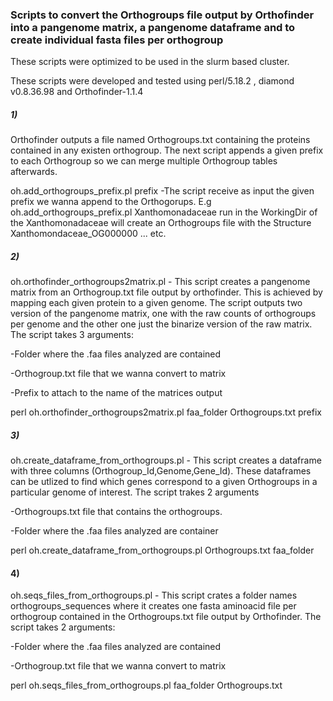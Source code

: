 ### Scripts to convert the Orthogroups file output by Orthofinder into a pangenome matrix, a pangenome dataframe and to create individual fasta files per orthogroup 

These scripts were optimized to be used in the slurm based cluster. 

These scripts were developed and tested using perl/5.18.2 , diamond v0.8.36.98 and Orthofinder-1.1.4


##### 1)

Orthofinder outputs a file named Orthogroups.txt containing the proteins contained in any existen orthogroup. The next script appends a given prefix to each Orthogroup so we can merge multiple Orthogroup tables afterwards.

oh.add_orthogroups_prefix.pl prefix -The script receive as input the given prefix we wanna append to the Orthogorups. E.g oh.add_orthogroups_prefix.pl Xanthomonadaceae run in the WorkingDir of the Xanthomonadaceae will create an Orthogroups file with the Structure Xanthomondaceae_OG000000 ... etc.

##### 2)

oh.orthofinder_orthogroups2matrix.pl - This  script  creates a pangenome matrix from an Orthogroup.txt file output by orthofinder. This is achieved by mapping each given protein to a given genome. The script outputs two version of the pangenome matrix, one with the raw counts of orthogroups per genome and the other one just the binarize version of the raw matrix.
The script takes 3 arguments: 

-Folder where the .faa files analyzed are contained

-Orthogroup.txt file that we wanna convert to matrix

-Prefix to attach to the name of the matrices output 

perl oh.orthofinder_orthogroups2matrix.pl faa_folder Orthogroups.txt prefix


##### 3)

oh.create_dataframe_from_orthogroups.pl - This script creates a dataframe with three columns (Orthogroup_Id,Genome,Gene_Id). These dataframes can be utlized to find which genes correspond to a given Orthogroups in a particular genome of interest. The script trakes 2 arguments

-Orthogroups.txt file that contains the orthogroups.

-Folder where the .faa files analyzed are container

perl oh.create_dataframe_from_orthogroups.pl Orthogroups.txt faa_folder

#### 4)

oh.seqs_files_from_orthogroups.pl - This script crates a folder names orthogroups_sequences where it creates one fasta aminoacid file per orthogroup contained in the Orthogroups.txt file output by Orthofinder.
The script takes 2 arguments:

-Folder where the .faa files analyzed are contained

-Orthogroup.txt file that we wanna convert to matrix

perl oh.seqs_files_from_orthogroups.pl faa_folder Orthogroups.txt
